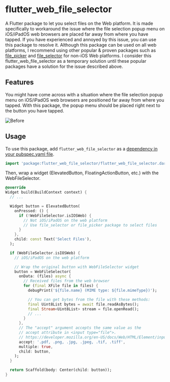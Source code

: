# flutter_web_file_selector

A Flutter package to let you select files on the Web platform. It is made specifically to workaround the issue where the file selection popup menu on iOS/iPadOS web browsers are placed far away from where you have tapped. If you have experienced and annoyed by this issue, you can use this package to resolve it. Although this package can be used on all web platforms, I recommend using other popular & proven packages such as [file_picker](https://pub.dev/packages/file_picker) and [file_selector](https://pub.dev/packages/file_selector) for non-iOS Web platforms. I consider this flutter_web_file_selector as a temporary solution until these popular packages have a solution for the issue described above.

## Features

You might have come across with a situation where the file selection popup menu on iOS/iPadOS web browsers are positioned far away from where you tapped. With this package, the popup menu should be placed right next to the button you have tapped.

![Before](https://raw.githubusercontent.com/koichia/flutter_web_file_selector/main/images/before-after.png)


## Usage

To use this package, add `flutter_web_file_selector` as a [dependency in your pubspec.yaml file](https://flutter.dev/platform-plugins/).

```dart
import 'package:flutter_web_file_selector/flutter_web_file_selector.dart';
```

Then, wrap a widget (ElevatedButton, FloatingActionButton, etc.) with the WebFileSelector.

```dart
@override
Widget build(BuildContext context) {
  // ...

  Widget button = ElevatedButton(
    onPressed: () {
      if (!WebFileSelector.isIOSWeb) {
        // Not iOS/iPadOS on the web platform
        // Use file_selector or file_picker package to select files
      }
    },
    child: const Text('Select Files'),
  );

  if (WebFileSelector.isIOSWeb) {
    // iOS/iPadOS on the web platform

    // Wrap the original button with WebFileSelector widget
    button = WebFileSelector(
      onData: (files) async {
        // Received files from the web browser
        for (final XFile file in files) {
          debugPrint('${file.name} (MIME type: ${file.mimeType})');

          // You can get bytes from the file with these methods:
          final Uint8List bytes = await file.readAsBytes();
          final Stream<Uint8List> stream = file.openRead();
          // ...
        }
      },
      // The "accept" argument accepts the same value as the
      // accept attribute in <input type="file">.
      // https://developer.mozilla.org/en-US/docs/Web/HTML/Element/input/file#accept
      accept: '.pdf, .png, .jpg, .jpeg, .tif, .tiff',
      multiple: true,
      child: button,
    );
  }

  return Scaffold(body: Center(child: button));
}
```
